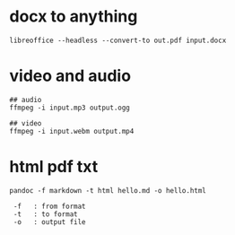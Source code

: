 
# docx to anything

    libreoffice --headless --convert-to out.pdf input.docx



# video and audio 
    ## audio
    ffmpeg -i input.mp3 output.ogg

    ## video
    ffmpeg -i input.webm output.mp4


# html pdf txt
    
    pandoc -f markdown -t html hello.md -o hello.html

     -f   : from format
     -t   : to format
     -o   : output file




